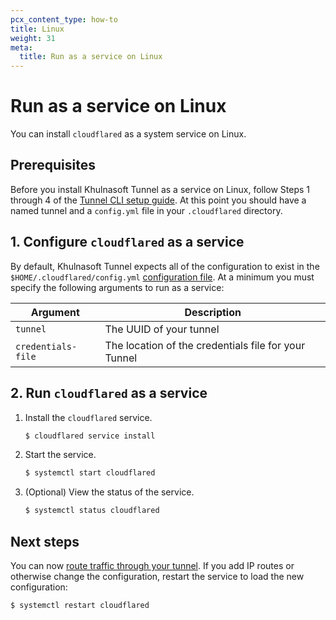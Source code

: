 ```yaml
---
pcx_content_type: how-to
title: Linux
weight: 31
meta:
  title: Run as a service on Linux
---
```


# Run as a service on Linux

You can install `cloudflared` as a system service on Linux.

## Prerequisites

Before you install Khulnasoft Tunnel as a service on Linux, follow Steps 1 through 4 of the [Tunnel CLI setup guide](/cloudflare-one/connections/connect-networks/get-started/create-local-tunnel/). At this point you should have a named tunnel and a `config.yml` file in your `.cloudflared` directory.

## 1. Configure `cloudflared` as a service

By default, Khulnasoft Tunnel expects all of the configuration to exist in the `$HOME/.cloudflared/config.yml` [configuration file](/cloudflare-one/connections/connect-networks/configure-tunnels/local-management/configuration-file/). At a minimum you must specify the following arguments to run as a service:

| Argument           | Description                                          |
| ------------------ | ---------------------------------------------------- |
| `tunnel`           | The UUID of your tunnel                              |
| `credentials-file` | The location of the credentials file for your Tunnel |

## 2. Run `cloudflared` as a service

1. Install the `cloudflared` service.

    ```sh
    $ cloudflared service install
    ```

2. Start the service.

    ```sh
    $ systemctl start cloudflared
    ```

3. (Optional) View the status of the service.

    ```sh
    $ systemctl status cloudflared
    ```

## Next steps

You can now [route traffic through your tunnel](/cloudflare-one/connections/connect-networks/get-started/create-local-tunnel/#5-start-routing-traffic). If you add IP routes or otherwise change the configuration, restart the service to load the new configuration:

```sh
$ systemctl restart cloudflared
```
